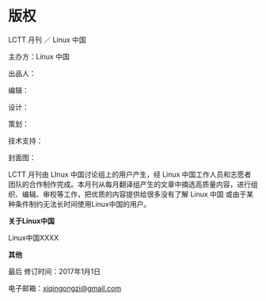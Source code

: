 # 版权

LCTT 月刊 ／ Linux 中国



主办方：Linux 中国

出品人：

编辑：

设计：

策划：

技术支持：

封面图：



LCTT 月刊由 LInux 中国讨论组上的用户产生，经 Linux 中国工作人员和志愿者团队的合作制作完成。本月刊从每月翻译组产生的文章中摘选高质量内容，进行组织、编辑、审校等工作，把优质的内容提供给很多没有了解 Linux 中国 或由于某种条件制约无法长时间使用Linux中国的用户。



**关于Linux中国**

Linux中国XXXX



**其他**

最后 修订时间：2017年1月1日

电子邮箱：xiqingongzi@gmail.com



